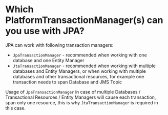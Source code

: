 # Which PlatformTransactionManager(s) can you use with JPA?
JPA can work with following transaction managers:
- ```JpaTransactionManager``` - recommended when working with one database and one Entity Manager
- ```JtaTransactionManager``` - recommended when working with multiple databases and Entity Managers, or when working with 
multiple databases and other transactional resources, for example one transaction needs to span Database and JMS Topic
  
Usage of ```JpaTransactionManager``` in case of multiple Databases / Transactional Resources / Entity Managers will cause 
each transaction, span only one resource, this is why ```JtaTransactionManager``` is required in this case.

